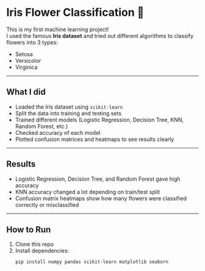 # Iris Flower Classification 🌸

This is my first machine learning project!  
I used the famous **Iris dataset** and tried out different algorithms to classify flowers into 3 types:  
- Setosa  
- Versicolor  
- Virginica  

---

## What I did
- Loaded the Iris dataset using `scikit-learn`
- Split the data into training and testing sets
- Trained different models (Logistic Regression, Decision Tree, KNN, Random Forest, etc.)
- Checked accuracy of each model
- Plotted confusion matrices and heatmaps to see results clearly

---

## Results
- Logistic Regression, Decision Tree, and Random Forest gave high accuracy  
- KNN accuracy changed a lot depending on train/test split  
- Confusion matrix heatmaps show how many flowers were classified correctly or misclassified  

---

## How to Run
1. Clone this repo  
2. Install dependencies:
   ```bash
   pip install numpy pandas scikit-learn matplotlib seaborn
